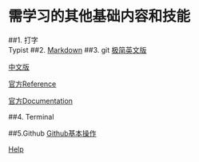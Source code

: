 # 需学习的其他基础内容和技能
##1. 打字  
  Typist
##2. [Markdown](http://daringfireball.net/projects/markdown/syntax#link)
##3. git
  [极简英文版](http://rogerdudler.github.io/git-guide/) 

  [中文版](https://www.gitbook.com/book/zlargon/git-tutorial/details)

  [官方Reference](http://gitref.org)

  [官方Documentation](https://git-scm.com/documentation)

##4. Terminal

##5.Github 
  [Github基本操作](https://guides.github.com/activities/hello-world/)
  
  [Help](https://help.github.com)
